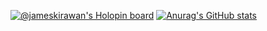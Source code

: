 [![@jameskirawan's Holopin board](https://holopin.me/jameskirawan)](https://holopin.io/@jameskirawan)
[![Anurag's GitHub stats](https://github-readme-stats.vercel.app/api?username=jameskirawan)](https://github.com/anuraghazra/github-readme-stats)
